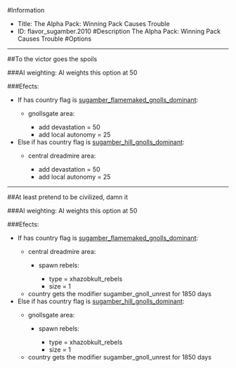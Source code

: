 #Information
 - Title: The Alpha Pack: Winning Pack Causes Trouble
 - ID: flavor_sugamber.2010
#Description
The Alpha Pack: Winning Pack Causes Trouble
#Options

___
##To the victor goes the spoils

###AI weighting:
AI weights this option at 50


###Efects:<ul><li>If has country flag is [sugamber_flamemaked_gnolls_dominant](../flags/sugamber_flamemaked_gnolls_dominant.md):</li><ul><li>gnollsgate area:</li><ul><li>add devastation = 50</li><li>add local autonomy = 25</li></ul></ul><li>Else if has country flag is [sugamber_hill_gnolls_dominant](../flags/sugamber_hill_gnolls_dominant.md):</li><ul><li>central dreadmire area:</li><ul><li>add devastation = 50</li><li>add local autonomy = 25</li></ul></ul></ul>

___
##At least pretend to be civilized, damn it

###AI weighting:
AI weights this option at 50


###Efects:<ul><li>If has country flag is [sugamber_flamemaked_gnolls_dominant](../flags/sugamber_flamemaked_gnolls_dominant.md):</li><ul><li>central dreadmire area:</li><ul><li>spawn rebels:</li><ul><li>type = xhazobkult_rebels</li><li>size = 1</li></ul></ul><li>country gets the modifier sugamber_gnoll_unrest for 1850 days</li></ul><li>Else if has country flag is [sugamber_hill_gnolls_dominant](../flags/sugamber_hill_gnolls_dominant.md):</li><ul><li>gnollsgate area:</li><ul><li>spawn rebels:</li><ul><li>type = xhazobkult_rebels</li><li>size = 1</li></ul></ul><li>country gets the modifier sugamber_gnoll_unrest for 1850 days</li></ul></ul>
